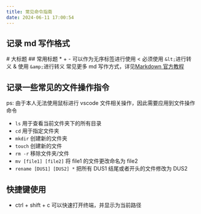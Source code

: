 ```yaml
---
title: 常见命令指南
date: 2024-06-11 17:00:54
---
```


## 记录 md 写作格式

\# 大标题
\## 常用标题 \* \+ \- 可以作为无序标签进行使用
&lt; 必须使用 `&lt;`进行转义
&amp; 使用 `&amp;`进行转义
常见更多 md 写作方式，详见[Markdown 官方教程](https://markdown.com.cn/basic-syntax/escaping-characters.html)

## 记录一些常见的文件操作指令

ps: 由于本人无法使用鼠标进行 vscode 文件相关操作，因此需要应用到文件操作命令

- `ls` 用于查看当前文件夹下的所有目录
- `cd` 用于指定文件夹
- `mkdir` 创建新的文件夹
- `touch` 创建新的文件
- `rm -r` 移除文件夹/文件
- `mv [file1] [file2]` 将 file1 的文件更改命名为 file2
- `rename [DUS1] [DUS2] *` 把所有 DUS1 结尾或者开头的文件修改为 DUS2

## 快捷键使用

- ctrl + shift + c 可以快速打开终端，并显示为当前路径
